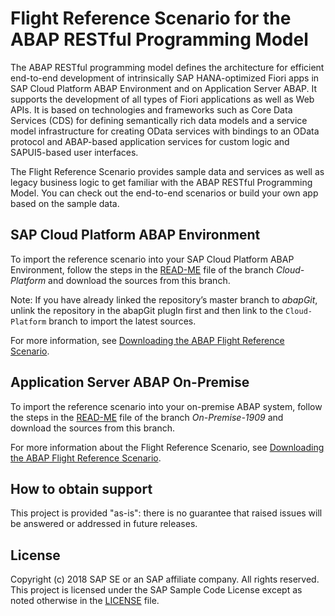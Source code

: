 # Flight Reference Scenario for the ABAP RESTful Programming Model 
The ABAP RESTful programming model defines the architecture for efficient end-to-end development of intrinsically SAP HANA-optimized Fiori apps in SAP Cloud Platform ABAP Environment and on Application Server ABAP. It supports the development of all types of Fiori applications as well as Web APIs. It is based on technologies and frameworks such as Core Data Services (CDS) for defining semantically rich data models and a service model infrastructure for creating OData services with bindings to an OData protocol and ABAP-based application services for custom logic and SAPUI5-based user interfaces.


The Flight Reference Scenario provides sample data and services as well as legacy business logic to get familiar with the ABAP RESTful Programming Model. You can check out the end-to-end scenarios or build your own app based on the sample data.

## SAP Cloud Platform ABAP Environment
To import the reference scenario into your SAP Cloud Platform ABAP Environment, follow the steps in the [READ-ME](https://raw.githubusercontent.com/SAP/abap-platform-refscen-flight/Cloud-Platform/README.md) file of the branch <em>Cloud-Platform</em> and download the sources from this branch. 

Note: If you have already linked the repository’s master branch to <em>abapGit</em>, unlink the repository in the abapGit plugIn first and then link to the `Cloud-Platform` branch to import the latest sources. 

For more information, see [Downloading the ABAP Flight Reference Scenario](https://help.sap.com/viewer/923180ddb98240829d935862025004d6/Cloud/en-US/289477a81eec4d4e84c0302fb6835035.html).

## Application Server ABAP On-Premise
To import the reference scenario into your on-premise ABAP system, follow the steps in the [READ-ME](https://raw.githubusercontent.com/SAP/abap-platform-refscen-flight/On-Premise-1909/README.md) file  of the branch <em>On-Premise-1909</em> and download the sources from this branch. 

For more information about the Flight Reference Scenario, see [Downloading the ABAP Flight Reference Scenario](https://help.sap.com/viewer/fc4c71aa50014fd1b43721701471913d/201909.000/en-US/def316685ad14033b051fc4b88db07c8.html).

## How to obtain support
This project is provided "as-is": there is no guarantee that raised issues will be answered or addressed in future releases.

## License
Copyright (c) 2018 SAP SE or an SAP affiliate company. All rights reserved.
This project is licensed under the SAP Sample Code License except as noted otherwise in the [LICENSE](LICENSE) file.
